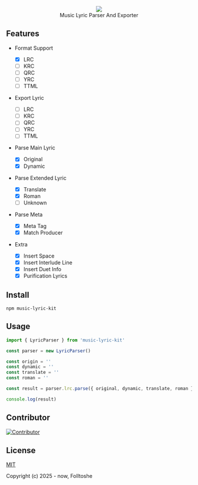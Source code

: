 <div align="center">
  <img src="https://socialify.git.ci/folltoshe/music-lyric-kit/image?custom_description=Music+Lyric+Parser+And+Exporter&description=1&font=Inter&forks=1&issues=1&language=1&name=1&owner=1&pattern=Plus&pulls=1&stargazers=1&theme=Auto" />
</div>

<div align="center">
  Music Lyric Parser And Exporter
</div>

## Features

- Format Support

  - [x] LRC
  - [ ] KRC
  - [ ] QRC
  - [ ] YRC
  - [ ] TTML

- Export Lyric

  - [ ] LRC
  - [ ] KRC
  - [ ] QRC
  - [ ] YRC
  - [ ] TTML

- Parse Main Lyric

  - [x] Original
  - [x] Dynamic

- Parse Extended Lyric

  - [x] Translate
  - [x] Roman
  - [ ] Unknown

- Parse Meta

  - [x] Meta Tag
  - [x] Match Producer

- Extra

  - [x] Insert Space
  - [x] Insert Interlude Line
  - [x] Insert Duet Info
  - [x] Purification Lyrics

## Install

```shell
npm music-lyric-kit
```

## Usage

```js
import { LyricParser } from 'music-lyric-kit'

const parser = new LyricParser()

const origin = ''
const dynamic = ''
const translate = ''
const roman = ''

const result = parser.lrc.parse({ original, dynamic, translate, roman })

console.log(result)
```

## Contributor

[![Contributor](https://contrib.rocks/image?repo=folltoshe/music-lyric-kit)](https://github.com/folltoshe/music-lyric-kit/graphs/contributors)

## License

[MIT](https://opensource.org/licenses/MIT)

Copyright (c) 2025 - now, Folltoshe
